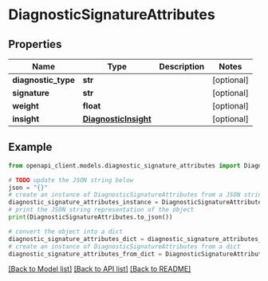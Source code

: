 # DiagnosticSignatureAttributes


## Properties

Name | Type | Description | Notes
------------ | ------------- | ------------- | -------------
**diagnostic_type** | **str** |  | [optional] 
**signature** | **str** |  | [optional] 
**weight** | **float** |  | [optional] 
**insight** | [**DiagnosticInsight**](DiagnosticInsight.md) |  | [optional] 

## Example

```python
from openapi_client.models.diagnostic_signature_attributes import DiagnosticSignatureAttributes

# TODO update the JSON string below
json = "{}"
# create an instance of DiagnosticSignatureAttributes from a JSON string
diagnostic_signature_attributes_instance = DiagnosticSignatureAttributes.from_json(json)
# print the JSON string representation of the object
print(DiagnosticSignatureAttributes.to_json())

# convert the object into a dict
diagnostic_signature_attributes_dict = diagnostic_signature_attributes_instance.to_dict()
# create an instance of DiagnosticSignatureAttributes from a dict
diagnostic_signature_attributes_from_dict = DiagnosticSignatureAttributes.from_dict(diagnostic_signature_attributes_dict)
```
[[Back to Model list]](../README.md#documentation-for-models) [[Back to API list]](../README.md#documentation-for-api-endpoints) [[Back to README]](../README.md)


